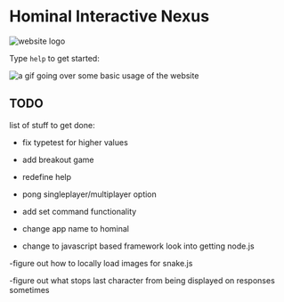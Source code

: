 # **Hominal Interactive Nexus**

![website logo](https://github.com/Muzz-Silat/TypingProject/blob/1749c9ced56b5000e5663ea4adb3b929337e4af7/TypeTest/frontend/static/images/terminal-favicon.png)

Type `help` to get started:

![a gif going over some basic usage of the website](https://s11.gifyu.com/images/SczdN.gif)


## TODO
list of stuff to get done:
- fix typetest for higher values
- add breakout game
- redefine help
- pong singleplayer/multiplayer option
- add set command functionality
- change app name to hominal

- change to javascript based framework
    look into getting node.js

-figure out how to locally load images for snake.js

-figure out what stops last character from being displayed on responses sometimes
